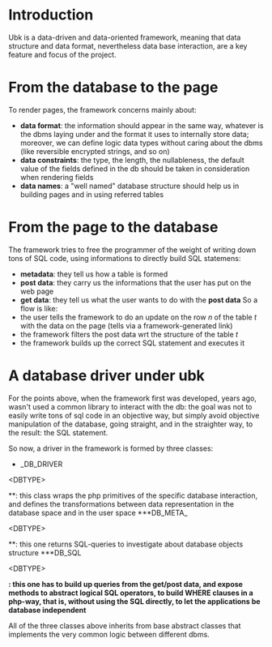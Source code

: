 # Introduction #

Ubk is a data-driven and data-oriented framework, meaning that data structure and data format, nevertheless data base interaction, are a key feature and focus of the project.

# From the database to the page #

To render pages, the framework concerns mainly about:
  * **data format**: the information should appear in the same way, whatever is the dbms laying under and the format it uses to internally store data; moreover, we can define logic data types without caring about the dbms (like reversible encrypted strings, and so on)
  * **data constraints**: the type, the length, the nullableness, the default value of the fields defined in the db should be taken in consideration when rendering fields
  * **data names**: a "well named" database structure should help us in building pages and in using referred tables

# From the page to the database #

The framework tries to free the programmer of the weight of writing down tons of SQL code, using informations to directly build SQL statemens:
  * **metadata**: they tell us how a table is formed
  * **post data**: they carry us the informations that the user has put on the web page
  * **get data**: they tell us what the user wants to do with the **post data**
So a flow is like:
  * the user tells the framework to do an update on the row _n_ of the table _t_ with the data on the page (tells via a framework-generated link)
  * the framework filters the post data wrt the structure of the table _t_
  * the framework builds up the correct SQL statement and executes it

# A database driver under ubk #

For the points above, when the framework first was developed, years ago, wasn't used a common library to interact with the db: the goal was not to easily write tons of sql code in an objective way, but simply avoid objective manipulation of the database, going straight, and in the straighter way, to the result: the SQL statement.

So now, a driver in the framework is formed by three classes:
  * _DB\_DRIVER

&lt;DBTYPE&gt;

**: this class wraps the php primitives of the specific database interaction, and defines the transformations between data representation in the database space and in the user space
  ***DB\_META_

&lt;DBTYPE&gt;

**: this one returns SQL-queries to investigate about database objects structure
  ***DB\_SQL

&lt;DBTYPE&gt;

**: this one has to build up queries from the get/post data, and expose methods to abstract logical SQL operators, to build WHERE clauses in a php-way, that is, without using the SQL directly, to let the applications be database independent**

All of the three classes above inherits from base abstract classes that implements the very common logic between different dbms.